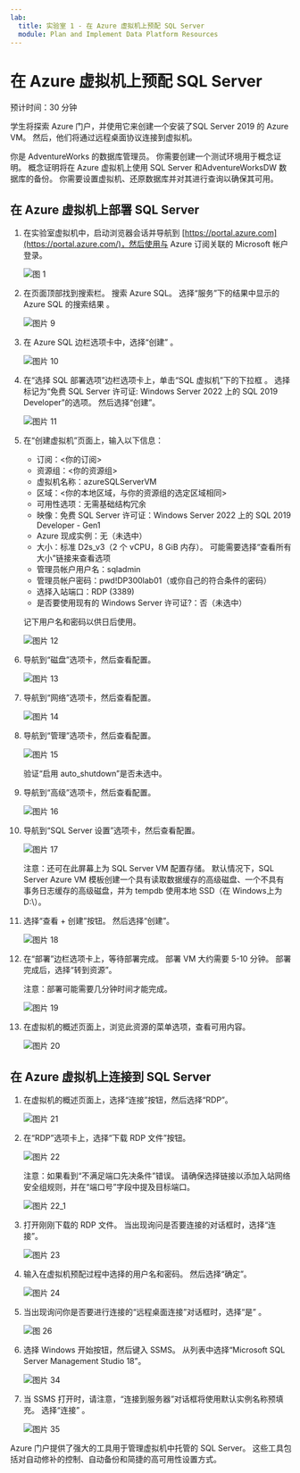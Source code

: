 ```yaml
---
lab:
  title: 实验室 1 - 在 Azure 虚拟机上预配 SQL Server
  module: Plan and Implement Data Platform Resources
---
```


# <a name="provision-a-sql-server-on-an-azure-virtual-machine"></a>在 Azure 虚拟机上预配 SQL Server

预计时间：30 分钟

学生将探索 Azure 门户，并使用它来创建一个安装了SQL Server 2019 的 Azure VM。 然后，他们将通过远程桌面协议连接到虚拟机。

你是 AdventureWorks 的数据库管理员。 你需要创建一个测试环境用于概念证明。 概念证明将在 Azure 虚拟机上使用 SQL Server 和AdventureWorksDW 数据库的备份。 你需要设置虚拟机、还原数据库并对其进行查询以确保其可用。

## <a name="deploy-a-sql-server-on-an-azure-virtual-machine"></a>在 Azure 虚拟机上部署 SQL Server

1. 在实验室虚拟机中，启动浏览器会话并导航到 [https://portal.azure.com](https://portal.azure.com/)，然后使用与 Azure 订阅关联的 Microsoft 帐户登录。

    ![图 1](../images/dp-300-module-01-lab-01.png)

1. 在页面顶部找到搜索栏。 搜索 Azure SQL。 选择“服务”下的结果中显示的 Azure SQL 的搜索结果 。

    ![图片 9](../images/dp-300-module-01-lab-09.png)

1. 在 Azure SQL 边栏选项卡中，选择“创建” 。

    ![图片 10](../images/dp-300-module-01-lab-10.png)

1. 在“选择 SQL 部署选项”边栏选项卡上，单击“SQL 虚拟机”下的下拉框 。 选择标记为“免费 SQL Server 许可证: Windows Server 2022 上的 SQL 2019 Developer”的选项。 然后选择“创建”。

    ![图片 11](../images/dp-300-module-01-lab-11.png)

1. 在“创建虚拟机”页面上，输入以下信息：

    - 订阅：&lt;你的订阅&gt;
    - 资源组：&lt;你的资源组&gt;
    - 虚拟机名称：azureSQLServerVM
    - 区域：&lt;你的本地区域，与你的资源组的选定区域相同&gt;
    - 可用性选项：无需基础结构冗余
    - 映像：免费 SQL Server 许可证：Windows Server 2022 上的 SQL 2019 Developer - Gen1
    - Azure 现成实例：无（未选中）
    - 大小：标准 D2s_v3（2 个 vCPU，8 GiB 内存）。 可能需要选择“查看所有大小”链接来查看选项
    - 管理员帐户用户名：sqladmin
    - 管理员帐户密码：pwd!DP300lab01（或你自己的符合条件的密码）
    - 选择入站端口：RDP (3389)
    - 是否要使用现有的 Windows Server 许可证?：否（未选中）

    记下用户名和密码以供日后使用。

    ![图片 12](../images/dp-300-module-01-lab-12.png)

1. 导航到“磁盘”选项卡，然后查看配置。

    ![图片 13](../images/dp-300-module-01-lab-13.png)

1. 导航到“网络”选项卡，然后查看配置。

    ![图片 14](../images/dp-300-module-01-lab-14.png)

1. 导航到“管理”选项卡，然后查看配置。

    ![图片 15](../images/dp-300-module-01-lab-15.png)

    验证“启用 auto_shutdown”是否未选中。

1. 导航到“高级”选项卡，然后查看配置。

    ![图片 16](../images/dp-300-module-01-lab-16.png)

1. 导航到“SQL Server 设置”选项卡，然后查看配置。

    ![图片 17](../images/dp-300-module-01-lab-17.png)

    注意：还可在此屏幕上为 SQL Server VM 配置存储。 默认情况下，SQL Server Azure VM 模板创建一个具有读取数据缓存的高级磁盘、一个不具有事务日志缓存的高级磁盘，并为 tempdb 使用本地 SSD（在 Windows上为 D:\）。

1. 选择“查看 + 创建”按钮。 然后选择“创建”。

    ![图片 18](../images/dp-300-module-01-lab-18.png)

1. 在“部署”边栏选项卡上，等待部署完成。 部署 VM 大约需要 5-10 分钟。 部署完成后，选择“转到资源”。

    注意：部署可能需要几分钟时间才能完成。

    ![图片 19](../images/dp-300-module-01-lab-19.png)

1. 在虚拟机的概述页面上，浏览此资源的菜单选项，查看可用内容。

    ![图片 20](../images/dp-300-module-01-lab-20.png)

## <a name="connect-to-sql-server-on-an-azure-virtual-machine"></a>在 Azure 虚拟机上连接到 SQL Server

1. 在虚拟机的概述页面上，选择“连接”按钮，然后选择“RDP”。 

    ![图片 21](../images/dp-300-module-01-lab-21.png)

1. 在“RDP”选项卡上，选择“下载 RDP 文件”按钮。

    ![图片 22](../images/dp-300-module-01-lab-22.png)

    注意：如果看到“不满足端口先决条件”错误。  请确保选择链接以添加入站网络安全组规则，并在“端口号”字段中提及目标端口。

    ![图片 22_1](../images/dp-300-module-01-lab-22_1.png)

1. 打开刚刚下载的 RDP 文件。 当出现询问是否要连接的对话框时，选择“连接”。

    ![图片 23](../images/dp-300-module-01-lab-23.png)

1. 输入在虚拟机预配过程中选择的用户名和密码。 然后选择“确定”。

    ![图片 24](../images/dp-300-module-01-lab-24.png)

1. 当出现询问你是否要进行连接的“远程桌面连接”对话框时，选择“是” 。

    ![图 26](../images/dp-300-module-01-lab-26.png)

1. 选择 Windows 开始按钮，然后键入 SSMS。 从列表中选择“Microsoft SQL Server Management Studio 18”。  

    ![图片 34](../images/dp-300-module-01-lab-34.png)

1. 当 SSMS 打开时，请注意，“连接到服务器”对话框将使用默认实例名称预填充。 选择“连接”  。

    ![图片 35](../images/dp-300-module-01-lab-35.png)

Azure 门户提供了强大的工具用于管理虚拟机中托管的 SQL Server。 这些工具包括对自动修补的控制、自动备份和简捷的高可用性设置方式。
